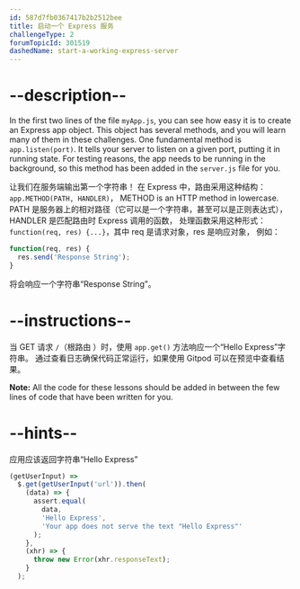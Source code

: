 ```yaml
---
id: 587d7fb0367417b2b2512bee
title: 启动一个 Express 服务
challengeType: 2
forumTopicId: 301519
dashedName: start-a-working-express-server
---
```


# --description--

In the first two lines of the file `myApp.js`, you can see how easy it is to create an Express app object. This object has several methods, and you will learn many of them in these challenges. One fundamental method is `app.listen(port)`. It tells your server to listen on a given port, putting it in running state. For testing reasons, the app needs to be running in the background, so this method has been added in the `server.js` file for you.

让我们在服务端输出第一个字符串！ 在 Express 中，路由采用这种结构：`app.METHOD(PATH, HANDLER)`， METHOD is an HTTP method in lowercase. PATH 是服务器上的相对路径（它可以是一个字符串，甚至可以是正则表达式）， HANDLER 是匹配路由时 Express 调用的函数， 处理函数采用这种形式：`function(req, res) {...}`，其中 req 是请求对象，res 是响应对象， 例如：

```js
function(req, res) {
  res.send('Response String');
}
```

将会响应一个字符串“Response String”。

# --instructions--

当 GET 请求 `/`（根路由 ）时，使用 `app.get()` 方法响应一个“Hello Express”字符串。 通过查看日志确保代码正常运行，如果使用 Gitpod 可以在预览中查看结果。

**Note:** All the code for these lessons should be added in between the few lines of code that have been written for you.

# --hints--

应用应该返回字符串“Hello Express”

```js
(getUserInput) =>
  $.get(getUserInput('url')).then(
    (data) => {
      assert.equal(
        data,
        'Hello Express',
        'Your app does not serve the text "Hello Express"'
      );
    },
    (xhr) => {
      throw new Error(xhr.responseText);
    }
  );
```

